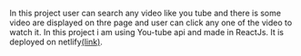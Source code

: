 In this project user can search any video like you tube and there is some video are displayed on thre page and user can click any one of the video to watch it. In this project i am using You-tube api and made in ReactJs.
It is deployed on netlify[(link)](https://you-tube-clone.netlify.com).


